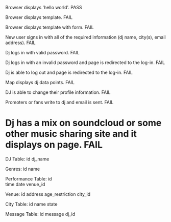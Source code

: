 Browser displays 'hello world'. PASS

Browser displays template. FAIL

Browser displays template with form. FAIL

New user signs in with all of the required information (dj name, city(s), email address). FAIL

Dj logs in with valid password. FAIL

Dj logs in with an invalid password and page is redirected to the log-in. FAIL

Dj is able to log out and page is redirected to the log-in.  FAIL

Map displays dj data points. FAIL

DJ is able to change their profile information. FAIL

Promoters or fans write to dj and email is sent. FAIL

Dj has a mix on soundcloud or some other music sharing site and it displays on page. FAIL
=========================================================

DJ Table:
id
dj_name

Genres:
id
name

Performance Table:
id  
time
date
venue_id

Venue:
id
address
age_restriction
city_id


City Table:
id
name
state

Message Table:
id
message 
dj_id




